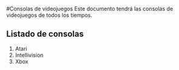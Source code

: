 #Consolas de videojuegos
Este documento tendrá las consolas de videojuegos de todos los tiempos.

## Listado de consolas

1. Atari
2. Intellivision
3. Xbox